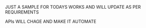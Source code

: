 JUST A SAMPLE FOR TODAYS WORKS AND WILL UPDATE AS PER REQUIREMENTS


APIs WILL CHAGE AND MAKE IT AUTOMATE

